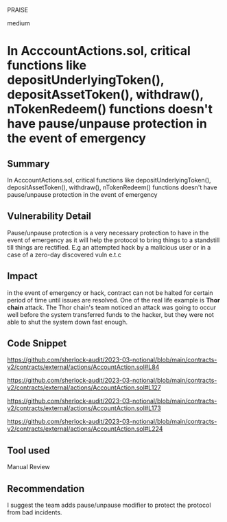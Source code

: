 PRAISE

medium

# In AcccountActions.sol, critical functions like depositUnderlyingToken(), depositAssetToken(), withdraw(), nTokenRedeem() functions doesn't have pause/unpause protection in the event of emergency

## Summary
In AcccountActions.sol, critical functions like depositUnderlyingToken(), depositAssetToken(), withdraw(), nTokenRedeem() functions doesn't have pause/unpause protection in the event of emergency
## Vulnerability Detail
Pause/unpause  protection is a very necessary protection to have in the event of emergency as it will help the protocol to bring things to  a standstill till things are rectified. E.g an attempted hack by a malicious user or in a case of a zero-day discovered vuln e.t.c
## Impact
in the event of emergency or hack, contract can not be halted for certain period of time until issues are resolved. 
One of the real life example is **Thor chain** attack. The Thor chain's team noticed an attack was going to occur well before the system transferred funds to the hacker, but they were not able to shut the system down fast enough.

## Code Snippet
https://github.com/sherlock-audit/2023-03-notional/blob/main/contracts-v2/contracts/external/actions/AccountAction.sol#L84

https://github.com/sherlock-audit/2023-03-notional/blob/main/contracts-v2/contracts/external/actions/AccountAction.sol#L127

https://github.com/sherlock-audit/2023-03-notional/blob/main/contracts-v2/contracts/external/actions/AccountAction.sol#L173

https://github.com/sherlock-audit/2023-03-notional/blob/main/contracts-v2/contracts/external/actions/AccountAction.sol#L224

## Tool used

Manual Review

## Recommendation
I suggest the team adds pause/unpause modifier to protect the protocol from bad incidents.